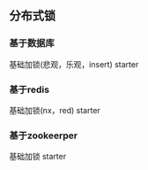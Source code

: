 ## 分布式锁

### 基于数据库
   基础加锁(悲观，乐观，insert)
   starter

### 基于redis
基础加锁(nx，red)
starter


### 基于zookeerper
基础加锁
starter
